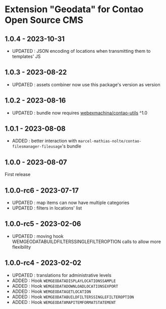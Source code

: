 Extension "Geodata" for Contao Open Source CMS
========

1.0.4 - 2023-10-31
---
- UPDATED : JSON encoding of locations when transmitting them to templates' JS

1.0.3 - 2023-08-22
---
- UPDATED : assets combiner now use this package's version as version

1.0.2 - 2023-08-16
---
- UPDATED : bundle now requires [webexmachina/contao-utils](https://github.com/Web-Ex-Machina/contao-utils) ^1.0

1.0.1 - 2023-08-08
---
- ADDED : better interaction with `marcel-mathias-nolte/contao-filesmanager-fileusage`'s bundle

1.0.0 - 2023-08-07
---
First release

1.0.0-rc6 - 2023-07-17
---
- UPDATED : map items can now have multiple categories
- UPDATED : filters in locations' list

1.0.0-rc5 - 2023-02-06
---
- UPDATED : moving hook WEMGEODATABUILDFILTERSSINGLEFILTEROPTION calls to allow more flexibility

1.0.0-rc4 - 2023-02-02
---
- UPDATED : translations for administrative levels
- ADDED : Hook `WEMGEODATADISPLAYLOCATIONSSAMPLE`
- ADDED : Hook `WEMGEODATADOWNLOADLOCATIONSEXPORT`
- ADDED : Hook `WEMGEODATAGETLOCATION`
- ADDED : Hook `WEMGEODATABUILDFILTERSSINGLEFILTEROPTION`
- ADDED : Hook `WEMGEODATAMAPITEMFORMATSTATEMENT`